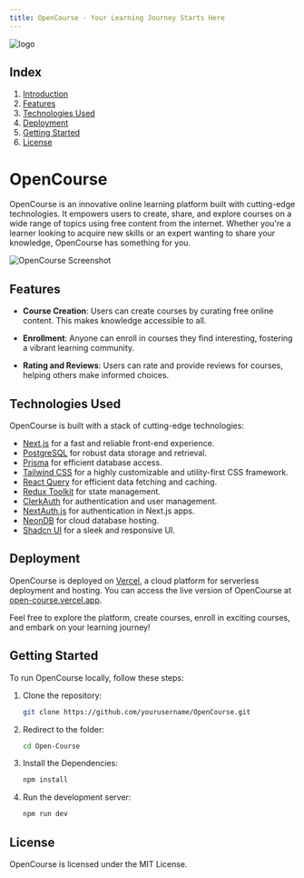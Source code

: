 ```yaml
---
title: OpenCourse - Your Learning Journey Starts Here
---
```


![logo](https://i.ibb.co/j6qYsnz/Open-Course-3-1.jpg)

## Index

1. [Introduction](#opencourse)
2. [Features](#features)
3. [Technologies Used](#technologies-used)
4. [Deployment](#deployment)
5. [Getting Started](#getting-started)
6. [License](#license)

# OpenCourse

OpenCourse is an innovative online learning platform built with cutting-edge technologies. It empowers users to create, share, and explore courses on a wide range of topics using free content from the internet. Whether you're a learner looking to acquire new skills or an expert wanting to share your knowledge, OpenCourse has something for you.

![OpenCourse Screenshot](https://i.ibb.co/f1LRtYd/1.png)

## Features

- **Course Creation**: Users can create courses by curating free online content. This makes knowledge accessible to all.

- **Enrollment**: Anyone can enroll in courses they find interesting, fostering a vibrant learning community.

- **Rating and Reviews**: Users can rate and provide reviews for courses, helping others make informed choices.

## Technologies Used

OpenCourse is built with a stack of cutting-edge technologies:

- [Next.js](https://nextjs.org/) for a fast and reliable front-end experience.
- [PostgreSQL](https://www.postgresql.org/) for robust data storage and retrieval.
- [Prisma](https://www.prisma.io/) for efficient database access.
- [Tailwind CSS](https://tailwindcss.com/) for a highly customizable and utility-first CSS framework.
- [React Query](https://react-query.tanstack.com/) for efficient data fetching and caching.
- [Redux Toolkit](https://redux-toolkit.js.org/) for state management.
- [ClerkAuth](https://clerk.dev/) for authentication and user management.
- [NextAuth.js](https://next-auth.js.org/) for authentication in Next.js apps.
- [NeonDB](https://neondb.io/) for cloud database hosting.
- [Shadcn UI](https://shadcn-ui.com/) for a sleek and responsive UI.

## Deployment

OpenCourse is deployed on [Vercel](https://vercel.com/), a cloud platform for serverless deployment and hosting. You can access the live version of OpenCourse at [open-course.vercel.app](https://your-vercel-app-url.com).

Feel free to explore the platform, create courses, enroll in exciting courses, and embark on your learning journey!

## Getting Started

To run OpenCourse locally, follow these steps:

1. Clone the repository:

   ```bash
   git clone https://github.com/yourusername/OpenCourse.git
   ```

2. Redirect to the folder:

   ```bash
   cd Open-Course
   ```

3. Install the Dependencies:

   ```bash
   npm install
   ```

4. Run the development server:

   ```bash
   npm run dev
   ```

## License

OpenCourse is licensed under the MIT License.
